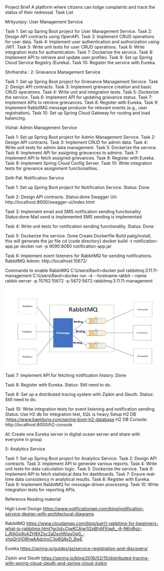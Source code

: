 Project Brief
A platform where citizens can lodge complaints and track the status of their redressal.
Task List

Mrityunjoy: User Management Service

Task 1: Set up Spring Boot project for User Management Service.
Task 2: Design API contracts using OpenAPI.
Task 3: Implement CRUD operations for user data.
Task 4: Implement user authentication and authorization using JWT.
Task 5: Write unit tests for user CRUD operations.
Task 6: Write integration tests for authentication.
Task 7: Dockerize the service.
Task 8: Implement API to retrieve and update user profiles.
Task 9: Set up Spring Cloud Service Registry (Eureka).
Task 10: Register the service with Eureka.

Shriharsha : 2: Grievance Management Service

Task 1: Set up Spring Boot project for Grievance Management Service.
Task 2: Design API contracts.
Task 3: Implement grievance creation and basic CRUD operations.
Task 4: Write unit and integration tests.
Task 5: Dockerize the service.
Task 6: Implement API for updating grievance status.
Task 7: Implement APIs to retrieve grievances.
Task 8: Register with Eureka.
Task 9: Implement RabbitMQ message producer for relevant events (e.g., user registration).
Task 10: Set up Spring Cloud Gateway for routing and load balancing.

Vishal: Admin Management Service

Task 1: Set up Spring Boot project for Admin Management Service.
Task 2: Design API contracts.
Task 3: Implement CRUD for admin data.
Task 4: Write unit tests for admin data management.
Task 5: Dockerize the service.
Task 6: Implement API for assigning grievances to admins.
Task 7: Implement API to fetch assigned grievances.
Task 8: Register with Eureka.
Task 9: Implement Spring Cloud Config Server.
Task 10: Write integration tests for grievance assignment functionalities.

Seth Pal: Notification Service

Task 1: Set up Spring Boot project for Notification Service.
Status: Done

Task 2: Design API contracts.
Status:done
Swagger Url: http://localhost:8000/swagger-ui/index.html

Task 3: Implement email and SMS notification sending functionality.
Status:done
Mail send is implemented
SMS sending is implemented

Task 4: Write unit tests for notification sending functionality.
Status: Done

Task 5: Dockerize the service.
Done
Create Dockerfile
Build pakg/install, this will generate the jar file
cd {code directory}
docker build -t notification-app.jar
docker run -p 9090:8080 notification-app.jar


Task 6: Implement event listeners for RabbitMQ for sending notifications.
RabbitMQ Admin: http://localhost:15672/

Commands to enable RabbitMQ
C:\Users\Ravit>docker pull rabbitmq:3.11.11-management
C:\Users\Ravit>docker run -d --hostname rabbit --name rabbit-server -p 15762:15672 -p 5672:5672 rabbitmq:3.11.11-management

<img src="./images/rabbitmq_structure.png" title="RabbitMQ Structure" alt="RabbitMQ Structure"/>

Task 7: Implement API for fetching notification history.
Done

Task 8: Register with Eureka.
Status: Still need to do.

Task 9: Set up a distributed tracing system with Zipkin and Sleuth.
Status: Still need to do.

Task 10: Write integration tests for event listening and notification sending.
Status:
Use H2 db for integration test, SQL is heavy
Setup H2 DB :https://www.baeldung.com/spring-boot-h2-database
H2 DB Console: http://localhost:8000/h2-console


AI: Create one Eureka server in digital ocean server and share with everyone in group


5: Analytics Service

Task 1: Set up Spring Boot project for Analytics Service.
Task 2: Design API contracts.
Task 3: Implement API to generate various reports.
Task 4: Write unit tests for data calculation logic.
Task 5: Dockerize the service.
Task 6: Implement API to fetch statistical data for dashboards.
Task 7: Ensure real-time data consistency in analytical results.
Task 8: Register with Eureka.
Task 9: Implement RabbitMQ for message-driven processing.
Task 10: Write integration tests for reporting APIs.


Reference Reading material

High Level Design
https://www.notificationapi.com/blog/notification-service-design-with-architectural-diagrams

RabbitMQ
https://www.cloudamqp.com/blog/part1-rabbitmq-for-beginners-what-is-rabbitmq.html?gclid=CjwKCAjw1t2pBhAFEiwA_-A-NKnBgz-LJ6AGp9cAZH8XZsc2aDsoIWipsOp0_-yhqQrVjO8hwAAdchoC3p8QAvD_BwE

Eureka
https://spring.io/guides/gs/service-registration-and-discovery/

Zipkin and Sleuth
https://spring.io/blog/2016/02/15/distributed-tracing-with-spring-cloud-sleuth-and-spring-cloud-zipkin





